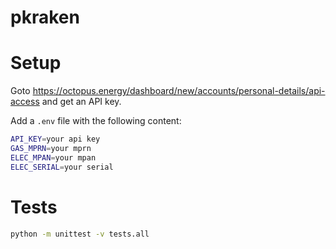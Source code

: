 # pkraken

# Setup

Goto https://octopus.energy/dashboard/new/accounts/personal-details/api-access and get an API key.

Add a `.env` file with the following content:

```bash
API_KEY=your api key
GAS_MPRN=your mprn
ELEC_MPAN=your mpan
ELEC_SERIAL=your serial
```
# Tests

```bash
python -m unittest -v tests.all
```